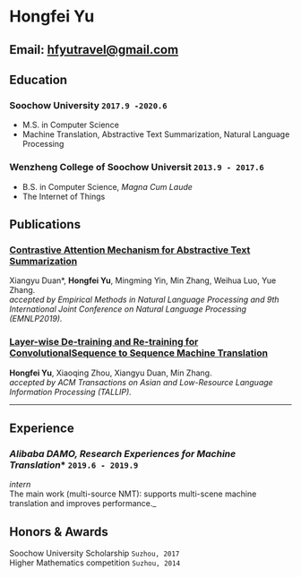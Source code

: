 
# Hongfei **Yu**

## Email: hfyutravel@gmail.com
## Education

### **Soochow University** `2017.9 -2020.6`


- M.S. in Computer Science
- Machine Translation, Abstractive Text Summarization, Natural Language Processing

### **Wenzheng College of Soochow Universit** `2013.9 - 2017.6`


- B.S. in Computer Science, _Magna Cum Laude_
- The Internet of Things


## Publications


### [**Contrastive Attention Mechanism for Abstractive Text Summarization**](https://arxiv.org/abs/1910.13114)

Xiangyu Duan*, **Hongfei Yu**, Mingming Yin, Min Zhang, Weihua Luo, Yue Zhang. _<br>
accepted by Empirical Methods in Natural Language Processing and 9th International Joint Conference on Natural Language Processing (EMNLP2019)._<br>


### [**Layer-wise De-training and Re-training for ConvolutionalSequence to Sequence Machine Translation**](https://dl.acm.org/doi/abs/10.1145/3358414)

**Hongfei Yu**, Xiaoqing Zhou, Xiangyu Duan, Min Zhang._<br>
accepted by ACM Transactions on Asian and Low-Resource Language Information Processing (TALLIP)._<br>

----

## Experience

### *Alibaba DAMO, Research Experiences for Machine Translation** `2019.6 - 2019.9`

_intern_<br>
The main work (multi-source NMT): supports multi-scene machine translation and improves performance._<br>


## Honors & Awards

Soochow University Scholarship `Suzhou, 2017` <br>
Higher Mathematics competition `Suzhou, 2014`<br>


<!-- ### Footer

Last updated: Juanary 2020 -->
